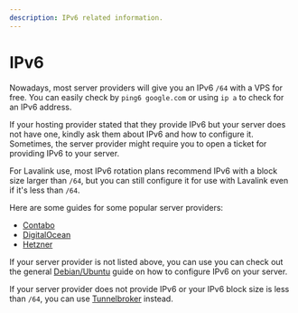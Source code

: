 ```yaml
---
description: IPv6 related information.
---
```


# IPv6

Nowadays, most server providers will give you an IPv6 `/64` with a VPS for free. You can easily check by `ping6 google.com` or using `ip a` to check for an IPv6 address.

If your hosting provider stated that they provide IPv6 but your server does not have one, kindly ask them about IPv6 and how to configure it. Sometimes, the server provider might require you to open a ticket for providing IPv6 to your server.

For Lavalink use, most IPv6 rotation plans recommend IPv6 with a block size larger than `/64`, but you can still configure it for use with Lavalink even if it's less than `/64`.

Here are some guides for some popular server providers:
 - [Contabo](contabo.md)
 - [DigitalOcean](digitalocean.md)
 - [Hetzner](hetzner.md)


If your server provider is not listed above, you can use you can check out the general [Debian/Ubuntu](ubuntudebian.md) guide on how to configure IPv6 on your server.

If your server provider does not provide IPv6 or your IPv6 block size is less than `/64`, you can use [Tunnelbroker](tunnelbroker.md) instead.
